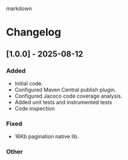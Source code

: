 markdown
# Changelog

## [1.0.0] - 2025-08-12
### Added
- Initial code.
- Configured Maven Central publish plugin.
- Configured Jacoco code coverage analysis.
- Added unit tests and instrumented tests 
- Code inspection
### Fixed
- 16Kb pagination native lib.

### Other
